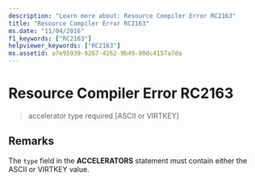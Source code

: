 ```yaml
---
description: "Learn more about: Resource Compiler Error RC2163"
title: "Resource Compiler Error RC2163"
ms.date: "11/04/2016"
f1_keywords: ["RC2163"]
helpviewer_keywords: ["RC2163"]
ms.assetid: a7e95939-9267-4262-9b49-90dc4157a7da
---
```

# Resource Compiler Error RC2163

> accelerator type required [ASCII or VIRTKEY]

## Remarks

The `type` field in the **ACCELERATORS** statement must contain either the ASCII or VIRTKEY value.
